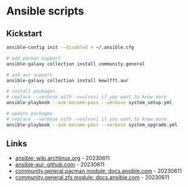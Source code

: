 # Ansible scripts

## Kickstart

```bash
ansible-config init --disabled > ~/.ansible.cfg

# add pacman support
ansible-galaxy collection install community.general

# add aur support
ansible-galaxy collection install kewlfft.aur

# install packages
# replace --verbose with -vvv[vvv] if you want to know more
ansible-playbook --ask-become-pass --verbose system_setup.yml

# update packages
# replace --verbose with -vvv[vvv] if you want to know more
ansible-playbook --ask-become-pass --verbose system_upgrade.yml
```

## Links

* [ansible: wiki.archlinux.org](https://wiki.archlinux.org/title/Ansible) - 20230611
* [ansible-aur: github.com](https://github.com/kewlfft/ansible-aur) - 20230611
* [community.general.pacman module: docs.ansible.com](https://docs.ansible.com/ansible/latest/collections/community/general/pacman_module.html) - 20230611
* [community.general.zfs module: docs.ansible.com](https://docs.ansible.com/ansible/latest/collections/community/general/zfs_module.html#ansible-collections-community-general-zfs-module) - 20230611
